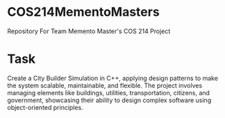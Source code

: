 # COS214MementoMasters
Repository For Team Memento Master's COS 214 Project

# Task 
Create a City Builder Simulation in C++, applying design patterns to make the system scalable, maintainable, and flexible. The project involves managing elements like buildings, utilities, transportation, citizens, and government, showcasing their ability to design complex software using object-oriented principles.
